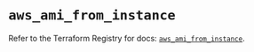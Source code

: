 # `aws_ami_from_instance`

Refer to the Terraform Registry for docs: [`aws_ami_from_instance`](https://registry.terraform.io/providers/hashicorp/aws/5.84.0/docs/resources/ami_from_instance).
